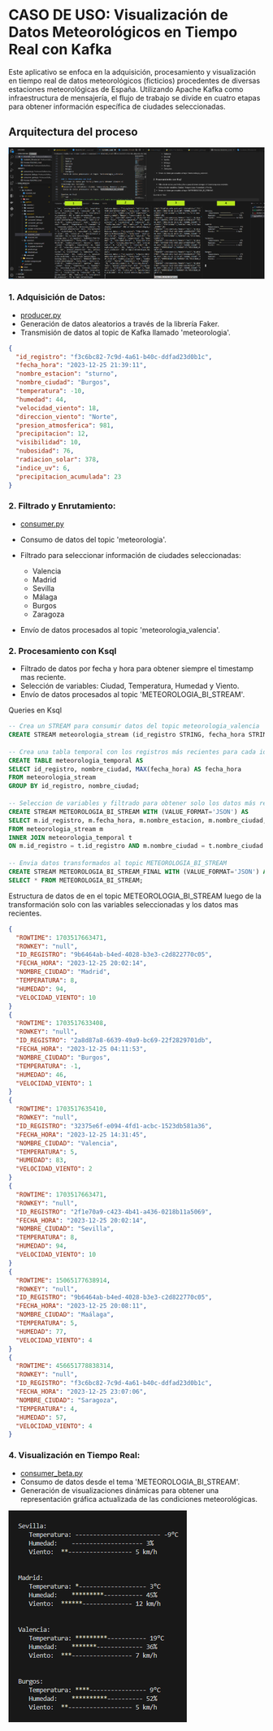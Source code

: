 # CASO DE USO: Visualización de Datos Meteorológicos en Tiempo Real con Kafka

Este aplicativo se enfoca en la adquisición, procesamiento y visualización en tiempo real de datos meteorológicos (ficticios) procedentes de diversas estaciones meteorológicas de España. Utilizando Apache Kafka como infraestructura de mensajería, el flujo de trabajo se divide en cuatro etapas para obtener información específica de ciudades seleccionadas.

## Arquitectura del proceso

![Texto Alternativo](Screenshot_1.png)

### 1. Adquisición de Datos:

- [producer.py](producer.py) 
- Generación de datos aleatorios a través de la librería Faker.
- Transmisión de datos al topic de Kafka llamado 'meteorologia'.

```json
{
  "id_registro": "f3c6bc82-7c9d-4a61-b40c-ddfad23d0b1c",
  "fecha_hora": "2023-12-25 21:39:11",
  "nombre_estacion": "sturno",
  "nombre_ciudad": "Burgos",
  "temperatura": -10,
  "humedad": 44,
  "velocidad_viento": 18,
  "direccion_viento": "Norte",
  "presion_atmosferica": 981,
  "precipitacion": 12,
  "visibilidad": 10,
  "nubosidad": 76,
  "radiacion_solar": 378,
  "indice_uv": 6,
  "precipitacion_acumulada": 23
}

```
### 2. Filtrado y Enrutamiento:
- [consumer.py](consumer.py)
- Consumo de datos del topic 'meteorologia'.
- Filtrado para seleccionar información de ciudades seleccionadas: 
  
  - Valencia
  - Madrid
  - Sevilla
  - Málaga
  - Burgos
  - Zaragoza
- Envío de datos procesados al topic 'meteorologia_valencia'.

### 2. Procesamiento con Ksql
- Filtrado de datos por fecha y hora para obtener siempre el timestamp mas reciente.
- Selección de variables: Ciudad, Temperatura, Humedad y Viento.
- Envío de datos procesados al topic 'METEOROLOGIA_BI_STREAM'.

Queries en Ksql
 ```sql
-- Crea un STREAM para consumir datos del topic meteorologia_valencia
CREATE STREAM meteorologia_stream (id_registro STRING, fecha_hora STRING, nombre_estacion STRING, nombre_ciudad STRING, temperatura INT, humedad INT, velocidad_viento) WITH (KAFKA_TOPIC='meteorologia_valencia', VALUE_FORMAT='JSON');

-- Crea una tabla temporal con los registros más recientes para cada id_registro y nombre_ciudad
CREATE TABLE meteorologia_temporal AS
SELECT id_registro, nombre_ciudad, MAX(fecha_hora) AS fecha_hora
FROM meteorologia_stream
GROUP BY id_registro, nombre_ciudad;

-- Seleccion de variables y filtrado para obtener solo los datos más recientes de cada ciudad
CREATE STREAM METEOROLOGIA_BI_STREAM WITH (VALUE_FORMAT='JSON') AS
SELECT m.id_registro, m.fecha_hora, m.nombre_estacion, m.nombre_ciudad, m.temperatura, m.humedad, m.velocidad_viento
FROM meteorologia_stream m
INNER JOIN meteorologia_temporal t
ON m.id_registro = t.id_registro AND m.nombre_ciudad = t.nombre_ciudad AND m.fecha_hora = t.fecha_hora;

-- Envia datos transformados al topic METEOROLOGIA_BI_STREAM
CREATE STREAM METEOROLOGIA_BI_STREAM_FINAL WITH (VALUE_FORMAT='JSON') AS
SELECT * FROM METEOROLOGIA_BI_STREAM;

```

Estructura de datos de en el topic METEOROLOGIA_BI_STREAM luego de la transformación solo con las variables seleccionadas y los datos mas recientes.

```json
{
  "ROWTIME": 1703517663471,
  "ROWKEY": "null",
  "ID_REGISTRO": "9b6464ab-b4ed-4028-b3e3-c2d822770c05",
  "FECHA_HORA": "2023-12-25 20:02:14",
  "NOMBRE_CIUDAD": "Madrid",
  "TEMPERATURA": 8,
  "HUMEDAD": 94,
  "VELOCIDAD_VIENTO": 10
}
{
  "ROWTIME": 1703517633408,
  "ROWKEY": "null",
  "ID_REGISTRO": "2a8d87a8-6639-49a9-bc69-22f2829701db",
  "FECHA_HORA": "2023-12-25 04:11:53",
  "NOMBRE_CIUDAD": "Burgos",
  "TEMPERATURA": -1,
  "HUMEDAD": 46,
  "VELOCIDAD_VIENTO": 1
}
{
  "ROWTIME": 1703517635410,
  "ROWKEY": "null",
  "ID_REGISTRO": "32375e6f-e094-4fd1-acbc-1523db581a36",
  "FECHA_HORA": "2023-12-25 14:31:45",
  "NOMBRE_CIUDAD": "Valencia",
  "TEMPERATURA": 5,
  "HUMEDAD": 83,
  "VELOCIDAD_VIENTO": 2
}
{
  "ROWTIME": 1703517663471,
  "ROWKEY": "null",
  "ID_REGISTRO": "2f1e70a9-c423-4b41-a436-0218b11a5069",
  "FECHA_HORA": "2023-12-25 20:02:14",
  "NOMBRE_CIUDAD": "Sevilla",
  "TEMPERATURA": 8,
  "HUMEDAD": 94,
  "VELOCIDAD_VIENTO": 10
}
{
  "ROWTIME": 15065177638914,
  "ROWKEY": "null",
  "ID_REGISTRO": "9b6464ab-b4ed-4028-b3e3-c2d822770c05",
  "FECHA_HORA": "2023-12-25 20:08:11",
  "NOMBRE_CIUDAD": "Maálaga",
  "TEMPERATURA": 5,
  "HUMEDAD": 77,
  "VELOCIDAD_VIENTO": 4
}
{
  "ROWTIME": 456651778838314,
  "ROWKEY": "null",
  "ID_REGISTRO": "f3c6bc82-7c9d-4a61-b40c-ddfad23d0b1c",
  "FECHA_HORA": "2023-12-25 23:07:06",
  "NOMBRE_CIUDAD": "Saragoza",
  "TEMPERATURA": 4,
  "HUMEDAD": 57,
  "VELOCIDAD_VIENTO": 4
}


```

### 4. Visualización en Tiempo Real:
- [consumer_beta.py](consumer_beta.py)
- Consumo de datos desde el tema 'METEOROLOGIA_BI_STREAM'.
- Generación de visualizaciones dinámicas para obtener una representación gráfica actualizada de las condiciones meteorológicas.

![Texto Alternativo](Screenshot_2.png)